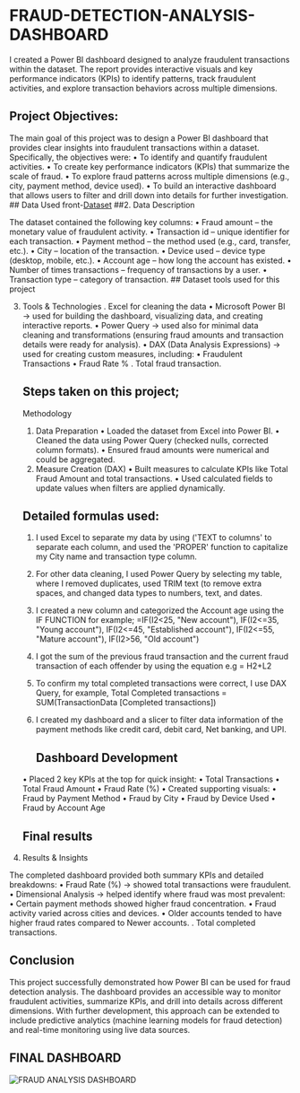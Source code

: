 # FRAUD-DETECTION-ANALYSIS-DASHBOARD
I created a Power BI dashboard designed to analyze fraudulent transactions within the dataset. The report provides interactive visuals and key performance indicators (KPIs) to identify patterns, track fraudulent activities, and explore transaction behaviors across multiple dimensions.
## Project Objectives:
The main goal of this project was to design a Power BI dashboard that provides clear insights into fraudulent transactions within a dataset. Specifically, the objectives were:
	•	To identify and quantify fraudulent activities.
	•	To create key performance indicators (KPIs) that summarize the scale of fraud. 
	•	To explore fraud patterns across multiple dimensions (e.g., city, payment method, device used).
	•	To build an interactive dashboard that allows users to filter and drill down into details for further investigation.
	## Data Used
	front-<a href="https://github.com/CharityAnyaele/FRAUD-DETECTION-ANALYSIS-DASHBOARD/blob/main/FRAUD%20DETECTION%20ANALYSIS.pbix">Dataset</a>
	##2. Data Description

The dataset contained the following key columns:
	•	Fraud amount – the monetary value of fraudulent activity.
	•	Transaction id – unique identifier for each transaction.
	•	Payment method – the method used (e.g., card, transfer, etc.).
	•	City – location of the transaction.
	•	Device used – device type (desktop, mobile, etc.).
	•	Account age – how long the account has existed.
	•	Number of times transactions – frequency of transactions by a user.
	•	Transaction type – category of transaction.
	## Dataset tools used for this project
	
 3. Tools & Technologies
    . Excel for cleaning the data
	•	Microsoft Power BI → used for building the dashboard, visualizing data, and creating interactive reports.
	•	Power Query → used also for minimal data cleaning and transformations (ensuring fraud amounts and transaction details were ready for analysis).
	•	DAX (Data Analysis Expressions) → used for creating custom measures, including:
	•	Fraudulent Transactions 
	•	Fraud Rate %
    . Total fraud transaction. 
    ## Steps taken on this project;

      Methodology
	1.	Data Preparation
	•	Loaded the dataset from Excel into Power BI.
	•	Cleaned the data using Power Query (checked nulls, corrected column formats).
	•	Ensured fraud amounts were numerical and could be aggregated.
	2.	Measure Creation (DAX)
	•	Built measures to calculate KPIs like Total Fraud Amount and total transactions.
	•	Used calculated fields to update values when filters are applied dynamically.
     ## Detailed formulas used:
    1. I used Excel to separate my data by using ('TEXT to columns' to separate each column, and used the 'PROPER' function to capitalize my City name and transaction type            column.
    2. For other data cleaning, I used Power Query by selecting my table, where I removed duplicates, used TRIM text (to remove extra spaces, and changed data types to           numbers, text, and dates.
    3. I created a new column and categorized the Account age using the IF FUNCTION for example; =IF(I2<25, "New account"), IF(I2<=35, "Young account"), IF(I2<=45, "Established account"), IF(I2<=55, "Mature account"), IF(I2>56, "Old account")
    4. I got the sum of the previous fraud transaction and the current fraud transaction of each offender by using the equation e.g = H2+L2
    5. To confirm my total completed transactions were correct, I use DAX Query, for example, Total Completed transactions = SUM(TransactionData [Completed transactions])
    6. I created my dashboard and a slicer to filter data information of the payment methods like credit card, debit card, Net banking, and UPI.
       
    
   	
		## Dashboard Development
	•	Placed 2 key KPIs at the top for quick insight:
	•	Total Transactions
	•	Total Fraud Amount
	•	Fraud Rate (%)
	•	Created supporting visuals:
	•	Fraud by Payment Method
	•	Fraud by City
	•	Fraud by Device Used
	•	Fraud by Account Age
     ##  Final results 

 5. Results & Insights

The completed dashboard provided both summary KPIs and detailed breakdowns:
	•	Fraud Rate (%) → showed total transactions were fraudulent.
	•	Dimensional Analysis → helped identify where fraud was most prevalent:
	•	Certain payment methods showed higher fraud concentration.
	•	Fraud activity varied across cities and devices.
	•	Older accounts tended to have higher fraud rates compared to Newer accounts.
	.    Total completed transactions.

## Conclusion

This project successfully demonstrated how Power BI can be used for fraud detection analysis. The dashboard provides an accessible way to monitor fraudulent activities, summarize KPIs, and drill into details across different dimensions. With further development, this approach can be extended to include predictive analytics (machine learning models for fraud detection) and real-time monitoring using live data sources.
## FINAL DASHBOARD 
![FRAUD ANALYSIS DASHBOARD](https://github.com/user-attachments/assets/84b83fbf-6ddf-4486-b00f-5478301ce820)





